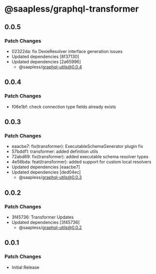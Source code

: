 # @saapless/graphql-transformer

## 0.0.5

### Patch Changes

- 02322da: fix DexieResolver interface generation issues
- Updated dependencies [8f37130]
- Updated dependencies [2a65996]
  - @saapless/graphql-utils@0.0.4

## 0.0.4

### Patch Changes

- f06e1bf: check connection type fields already exists

## 0.0.3

### Patch Changes

- eaacbe7: fix(transformer): ExecutableSchemaGenerator plugin fix
- 57bddf1: transformer: added definition utils
- 72abd69: fix(transformer): added executable schema resolver types
- 4e56bda: feat(transformer): added support for custom local resolvers
- Updated dependencies [eaacbe7]
- Updated dependencies [ded04ec]
  - @saapless/graphql-utils@0.0.3

## 0.0.2

### Patch Changes

- 3f45736: Transformer Updates
- Updated dependencies [3f45736]
  - @saapless/graphql-utils@0.0.2

## 0.0.1

### Patch Changes

- Initial Release

